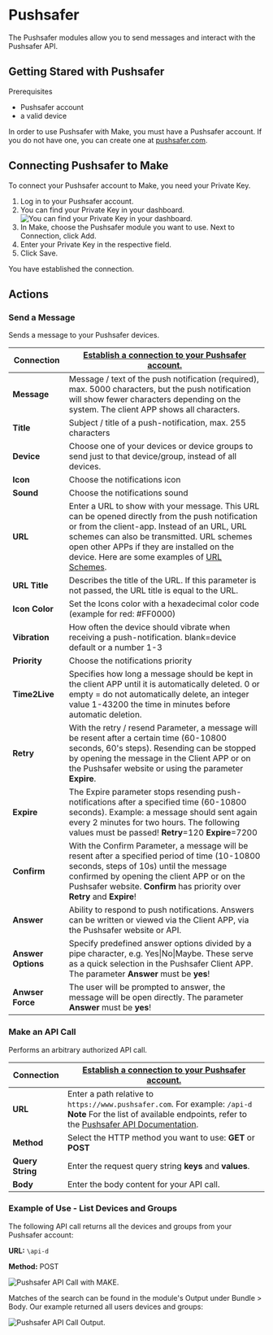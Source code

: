 # Pushsafer
The Pushsafer modules allow you to send messages and interact with the Pushsafer API.

## Getting Stared with Pushsafer
Prerequisites
- Pushsafer account
- a valid device

In order to use Pushsafer with Make, you must have a Pushsafer account. If you do not have one, you can create one at [pushsafer.com](https://www.pushsafer.com).

## Connecting Pushsafer to Make
To connect your Pushsafer account to Make, you need your Private Key.
1. Log in to your Pushsafer account.
2. You can find your Private Key in your dashboard. ![You can find your Private Key in your dashboard.](https://www.pushsafer.com/en/assets/examples/privatekey_en.jpg)
3. In Make, choose the Pushsafer module you want to use. Next to Connection, click Add.
4. Enter your Private Key in the respective field.
5. Click Save.

You have established the connection.

## Actions
### Send a Message
Sends a message to your Pushsafer devices.

| **Connection** | [Establish a connection to your Pushsafer account.](#connecting-pushsafer-to-make) |
| --- | --- |
| **Message** | Message / text of the push notification (required), max. 5000 characters, but the push notification will show fewer characters depending on the system. The client APP shows all characters. |
| **Title** | Subject / title of a push-notification, max. 255 characters |
| **Device** | Choose one of your devices or device groups to send just to that device/group, instead of all devices. |
| **Icon** | Choose the notifications icon |
| **Sound** | Choose the notifications sound |
| **URL** | Enter a URL to show with your message. This URL can be opened directly from the push notification or from the client-app. Instead of an URL, URL schemes can also be transmitted. URL schemes open other APPs if they are installed on the device. Here are some examples of [URL Schemes](https://www.pushsafer.com/url_schemes). |
| **URL Title** | Describes the title of the URL. If this parameter is not passed, the URL title is equal to the URL. |
| **Icon Color** | Set the Icons color with a hexadecimal color code (example for red: #FF0000) |
| **Vibration** | How often the device should vibrate when receiving a push-notification. blank=device default or a number 1-3 |
| **Priority** | Choose the notifications priority |
| **Time2Live** | Specifies how long a message should be kept in the client APP until it is automatically deleted. 0 or empty = do not automatically delete, an integer value 1-43200 the time in minutes before automatic deletion. |
| **Retry** | With the retry / resend Parameter, a message will be resent after a certain time (60-10800 seconds, 60's steps). Resending can be stopped by opening the message in the Client APP or on the Pushsafer website or using the parameter **Expire**. |
| **Expire** | The Expire parameter stops resending push-notifications after a specified time (60-10800 seconds). Example: a message should sent again every 2 minutes for two hours. The following values must be passed! **Retry**=120 **Expire**=7200 |
| **Confirm** | With the Confirm Parameter, a message will be resent after a specified period of time (10-10800 seconds, steps of 10s) until the message confirmed by opening the client APP or on the Pushsafer website. **Confirm** has priority over **Retry** and **Expire**! |
| **Answer** | Ability to respond to push notifications. Answers can be written or viewed via the Client APP, via the Pushsafer website or API. |
| **Answer Options** | Specify predefined answer options divided by a pipe character, e.g. Yes\|No\|Maybe. These serve as a quick selection in the Pushsafer Client APP. The parameter **Answer** must be **yes**! |
| **Anwser Force** | The user will be prompted to answer, the message will be open directly. The parameter **Answer** must be **yes**! |

### Make an API Call
Performs an arbitrary authorized API call.

| **Connection** | [Establish a connection to your Pushsafer account.](#connecting-pushsafer-to-make) |
| --- | --- |
| **URL** | Enter a path relative to `https://www.pushsafer.com`. For example: `/api-d` **Note** For the list of available endpoints, refer to the [Pushsafer API Documentation](https://www.pushsafer.com/pushapi). |
| **Method** | Select the HTTP method you want to use: **GET** or **POST** |
| **Query String** | Enter the request query string **keys** and **values**. |
| **Body** | Enter the body content for your API call. |

### Example of Use - List Devices and Groups
The following API call returns all the devices and groups from your Pushsafer account:

**URL:** `\api-d`

**Method:** POST

![Pushsafer API Call with MAKE.](https://www.pushsafer.com/en/assets/examples/make-api-call.jpg)

Matches of the search can be found in the module's Output under Bundle > Body. Our example returned all users devices and groups:

![Pushsafer API Call Output.](https://www.pushsafer.com/en/assets/examples/make-output.jpg)
